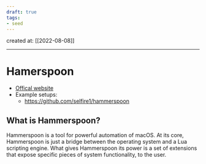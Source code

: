 ```yaml
---
draft: true
tags: 
- seed
---
```

created at: [[2022-08-08]]

---

# Hamerspoon

- [Offical website](https://www.hammerspoon.org/)
- Example setups:
  - https://github.com/selfire1/hammerspoon

## What is Hammerspoon?

Hammerspoon is a tool for powerful automation of macOS. At its core, Hammerspoon is just a bridge between the operating system and a Lua scripting engine. What gives Hammerspoon its power is a set of extensions that expose specific pieces of system functionality, to the user.
